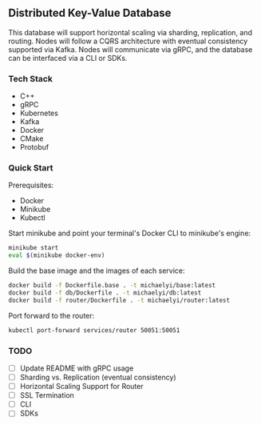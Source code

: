 ## Distributed Key-Value Database

This database will support horizontal scaling via sharding, replication, and
routing. Nodes will follow a CQRS architecture with eventual consistency
supported via Kafka. Nodes will communicate via gRPC, and the database can be
interfaced via a CLI or SDKs.

### Tech Stack
- C++
- gRPC
- Kubernetes
- Kafka
- Docker
- CMake
- Protobuf

### Quick Start

Prerequisites:
- Docker
- Minikube
- Kubectl

Start minikube and point your terminal's Docker CLI to minikube's engine:
```bash
minikube start
eval $(minikube docker-env)
```

Build the base image and the images of each service:
```bash
docker build -f Dockerfile.base . -t michaelyi/base:latest
docker build -f db/Dockerfile . -t michaelyi/db:latest
docker build -f router/Dockerfile . -t michaelyi/router:latest
```

Port forward to the router:
```bash
kubectl port-forward services/router 50051:50051
```

### TODO
- [ ] Update README with gRPC usage
- [ ] Sharding vs. Replication (eventual consistency)
- [ ] Horizontal Scaling Support for Router
- [ ] SSL Termination
- [ ] CLI
- [ ] SDKs
